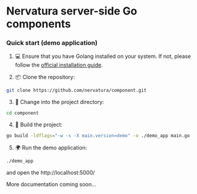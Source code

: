 # Nervatura server-side Go components

### Quick start (demo application)

1. 💻 Ensure that you have Golang installed on your system. If not, please follow the [official installation guide](https://golang.org/doc/install).
    
2. 📦 Clone the repository:
    
```bash
git clone https://github.com/nervatura/component.git
```

3. 📂 Change into the project directory:

```bash
cd component
```

4. 🔨 Build the project:

```bash
go build -ldflags="-w -s -X main.version=demo" -o ./demo_app main.go
```

5. 🌍 Run the demo application:

```bash
./demo_app
```
and open the http://localhost:5000/

More documentation coming soon...